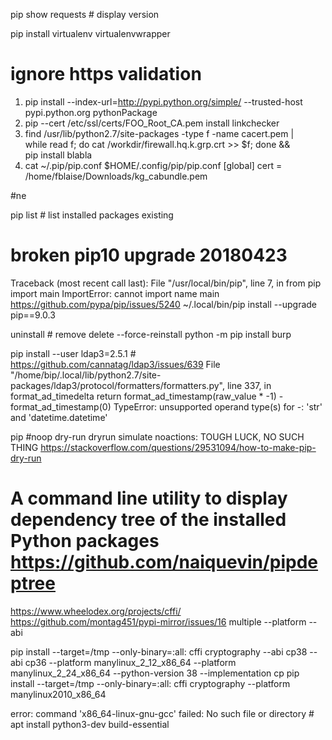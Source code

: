 pip show requests # display version

pip install virtualenv virtualenvwrapper

# ignore https validation
1) pip install --index-url=http://pypi.python.org/simple/ --trusted-host pypi.python.org  pythonPackage
2) pip --cert /etc/ssl/certs/FOO_Root_CA.pem install linkchecker
3) find /usr/lib/python2.7/site-packages -type f -name cacert.pem | \
    while read f; do cat /workdir/firewall.hq.k.grp.crt >> $f; done && \
    pip install blabla
4) cat ~/.pip/pip.conf
   $HOME/.config/pip/pip.conf
[global]
cert = /home/fblaise/Downloads/kg_cabundle.pem

#ne

pip list # list installed packages existing

# broken pip10 upgrade 20180423
Traceback (most recent call last):
  File "/usr/local/bin/pip", line 7, in <module>
    from pip import main
ImportError: cannot import name main
https://github.com/pypa/pip/issues/5240
~/.local/bin/pip install --upgrade pip==9.0.3


uninstall # remove delete
--force-reinstall
python -m pip install burp

pip install --user ldap3=2.5.1 # https://github.com/cannatag/ldap3/issues/639 File "/home/bip/.local/lib/python2.7/site-packages/ldap3/protocol/formatters/formatters.py", line 337, in format_ad_timedelta return format_ad_timestamp(raw_value * -1) - format_ad_timestamp(0) TypeError: unsupported operand type(s) for -: 'str' and 'datetime.datetime'

pip #noop dry-run dryrun simulate noactions: TOUGH LUCK, NO SUCH THING https://stackoverflow.com/questions/29531094/how-to-make-pip-dry-run

# A command line utility to display dependency tree of the installed Python packages https://github.com/naiquevin/pipdeptree


https://www.wheelodex.org/projects/cffi/
https://github.com/montag451/pypi-mirror/issues/16 multiple --platform --abi


pip install --target=/tmp --only-binary=:all: cffi cryptography --abi cp38 --abi cp36 --platform manylinux_2_12_x86_64 --platform manylinux_2_24_x86_64 --python-version 38 --implementation cp
pip install --target=/tmp --only-binary=:all: cffi cryptography --platform manylinux2010_x86_64

error: command 'x86_64-linux-gnu-gcc' failed: No such file or directory # apt install python3-dev build-essential

